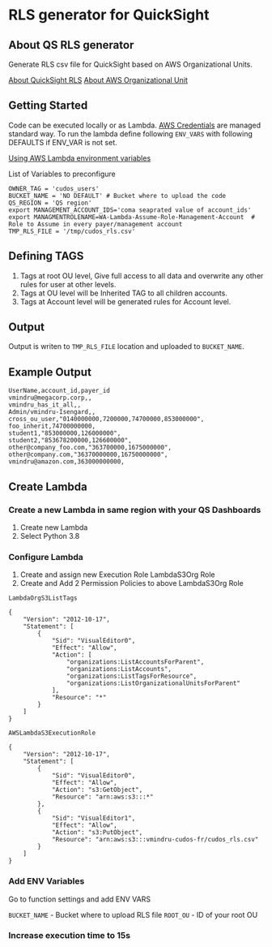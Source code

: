 # RLS generator for QuickSight

## About QS RLS generator 
Generate RLS csv file for QuickSight based on AWS Organizational Units.

[About QuickSight RLS](https://docs.aws.amazon.com/quicksight/latest/user/restrict-access-to-a-data-set-using-row-level-security.html)
[About AWS Organizational Unit ](https://docs.aws.amazon.com/organizations/latest/userguide/orgs_introduction.html)


## Getting Started 

Code can be executed locally or as Lambda. [AWS Credentials](https://boto3.amazonaws.com/v1/documentation/api/latest/guide/credentials.html) are managed standard way.
To run the lambda define following `ENV_VARS` with following DEFAULTS if ENV_VAR is not set. 

[Using AWS Lambda environment variables](https://docs.aws.amazon.com/lambda/latest/dg/configuration-envvars.html)


List of Variables to preconfigure 
```
OWNER_TAG = 'cudos_users'
BUCKET_NAME = 'NO DEFAULT' # Bucket where to upload the code
QS_REGION = 'QS region'
export MANAGEMENT_ACCOUNT_IDS='coma seaprated value of account_ids'
export MANAGMENTROLENAME=WA-Lambda-Assume-Role-Management-Account  #  Role to Assume in every payer/management account
TMP_RLS_FILE = '/tmp/cudos_rls.csv'
```
## Defining TAGS

1) Tags at root OU level, Give full access to all data and overwrite any other rules for user at other levels.
2) Tags at OU level will be Inherited TAG to all children accounts.
2) Tags at Account level will be generated rules for Account level.


## Output 

Output is writen to `TMP_RLS_FILE` location and uploaded to `BUCKET_NAME`.


## Example Output 


```
UserName,account_id,payer_id
vmindru@megacorp.corp,,
vmindru_has_it_all,,
Admin/vmindru-Isengard,,
cross_ou_user,"0140000000,7200000,74700000,853000000",
foo_inherit,74700000000,
student1,"853000000,126000000",
student2,"853678200000,126600000",
other@company_foo.com,"363700000,1675000000",
other@company.com,"36370000000,16750000000",
vmindru@amazon.com,363000000000,
```



## Create Lambda

### Create a new Lambda in same region with your QS Dashboards 

1) Create new Lambda
2) Select Python 3.8

### Configure Lambda

1)  Create and assign new Execution Role LambdaS3Org Role 
2)  Create and Add 2 Permission Policies to above LambdaS3Org Role

`LambdaOrgS3ListTags`

```
{
    "Version": "2012-10-17",
    "Statement": [
        {
            "Sid": "VisualEditor0",
            "Effect": "Allow",
            "Action": [
                "organizations:ListAccountsForParent",
                "organizations:ListAccounts",
                "organizations:ListTagsForResource",
                "organizations:ListOrganizationalUnitsForParent"
            ],
            "Resource": "*"
        }
    ]
}
```

`AWSLambdaS3ExecutionRole`

```
{
    "Version": "2012-10-17",
    "Statement": [
        {
            "Sid": "VisualEditor0",
            "Effect": "Allow",
            "Action": "s3:GetObject",
            "Resource": "arn:aws:s3:::*"
        },
        {
            "Sid": "VisualEditor1",
            "Effect": "Allow",
            "Action": "s3:PutObject",
            "Resource": "arn:aws:s3:::vmindru-cudos-fr/cudos_rls.csv"
        }
    ]
}
```

### Add ENV Variables 

Go to function settings and add ENV VARS 

`BUCKET_NAME` - Bucket where to upload RLS file 
`ROOT_OU`  -  ID of your root OU

### Increase execution time to 15s 




